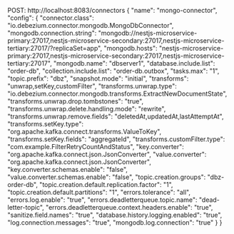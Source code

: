 POST: http://localhost:8083/connectors
{
"name": "mongo-connector",
"config": {
"connector.class": "io.debezium.connector.mongodb.MongoDbConnector",
"mongodb.connection.string": "mongodb://nestjs-microservice-primary:27017,nestjs-microservice-secondary:27017,nestjs-microservice-tertiary:27017/?replicaSet=app",
"mongodb.hosts": "nestjs-microservice-primary:27017,nestjs-microservice-secondary:27017,nestjs-microservice-tertiary:27017",
"mongodb.name": "dbserver1",
"database.include.list": "order-db",
"collection.include.list": "order-db.outbox",
"tasks.max": "1",
"topic.prefix": "dbz",
"snapshot.mode": "initial",
"transforms": "unwrap,setKey,customFilter",
"transforms.unwrap.type": "io.debezium.connector.mongodb.transforms.ExtractNewDocumentState",
"transforms.unwrap.drop.tombstones": "true",
"transforms.unwrap.delete.handling.mode": "rewrite",
"transforms.unwrap.remove.fields": "deletedAt,updatedAt,lastAttemptAt",
"transforms.setKey.type": "org.apache.kafka.connect.transforms.ValueToKey",
"transforms.setKey.fields": "aggregateId",
"transforms.customFilter.type": "com.example.FilterRetryCountAndStatus",
"key.converter": "org.apache.kafka.connect.json.JsonConverter",
"value.converter": "org.apache.kafka.connect.json.JsonConverter",
"key.converter.schemas.enable": "false",
"value.converter.schemas.enable": "false",
"topic.creation.groups": "dbz-order-db",
"topic.creation.default.replication.factor": "1",
"topic.creation.default.partitions": "1",
"errors.tolerance": "all",
"errors.log.enable": "true",
"errors.deadletterqueue.topic.name": "dead-letter-topic",
"errors.deadletterqueue.context.headers.enable": "true",
"sanitize.field.names": "true",
"database.history.logging.enabled": "true",
"log.connection.messages": "true",
"mongodb.log.connection": "true"
}
}
